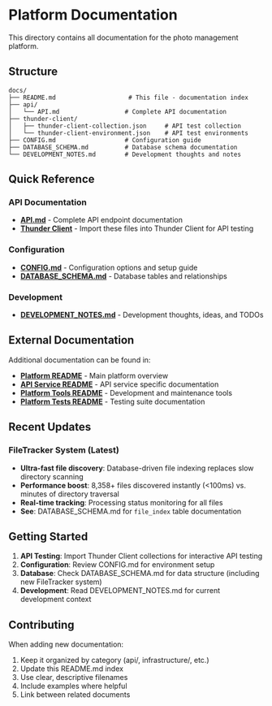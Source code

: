 # Platform Documentation

This directory contains all documentation for the photo management platform.

## Structure

```
docs/
├── README.md                    # This file - documentation index
├── api/
│   └── API.md                  # Complete API documentation
├── thunder-client/
│   ├── thunder-client-collection.json     # API test collection
│   └── thunder-client-environment.json    # API test environments
├── CONFIG.md                   # Configuration guide
├── DATABASE_SCHEMA.md          # Database schema documentation
└── DEVELOPMENT_NOTES.md        # Development thoughts and notes
```

## Quick Reference

### API Documentation
- **[API.md](api/API.md)** - Complete API endpoint documentation
- **[Thunder Client](thunder-client/)** - Import these files into Thunder Client for API testing

### Configuration
- **[CONFIG.md](CONFIG.md)** - Configuration options and setup guide
- **[DATABASE_SCHEMA.md](DATABASE_SCHEMA.md)** - Database tables and relationships

### Development
- **[DEVELOPMENT_NOTES.md](DEVELOPMENT_NOTES.md)** - Development thoughts, ideas, and TODOs

## External Documentation

Additional documentation can be found in:

- **[Platform README](../README.md)** - Main platform overview
- **[API Service README](../services/api/README.md)** - API service specific documentation
- **[Platform Tools README](../platform-tools/README.md)** - Development and maintenance tools
- **[Platform Tests README](../platform-tests/README.md)** - Testing suite documentation

## Recent Updates

### FileTracker System (Latest)
- **Ultra-fast file discovery**: Database-driven file indexing replaces slow directory scanning
- **Performance boost**: 8,358+ files discovered instantly (<100ms) vs. minutes of directory traversal
- **Real-time tracking**: Processing status monitoring for all files
- **See**: DATABASE_SCHEMA.md for `file_index` table documentation

## Getting Started

1. **API Testing**: Import Thunder Client collections for interactive API testing
2. **Configuration**: Review CONFIG.md for environment setup
3. **Database**: Check DATABASE_SCHEMA.md for data structure (including new FileTracker system)
4. **Development**: Read DEVELOPMENT_NOTES.md for current development context

## Contributing

When adding new documentation:

1. Keep it organized by category (api/, infrastructure/, etc.)
2. Update this README.md index
3. Use clear, descriptive filenames
4. Include examples where helpful
5. Link between related documents